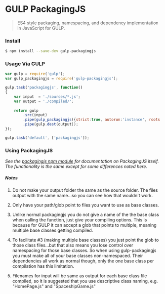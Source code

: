# GULP PackagingJS

> ES4 style packaging, namespacing, and dependency implementation in JavaScript for GULP.

### Install

```sh
$ npm install --save-dev gulp-packagingjs
```

### Usage Via GULP

```javascript
var gulp = require('gulp');
var gulp_packagingjs = require('gulp-packagingjs');

gulp.task('packagingjs', function()
{
	var input  = './sources/*.js';
	var output = './compiled/';
	
	return gulp
		.src(input)
		.pipe(gulp_packagingjs({strict:true, autorun:'instance', roots:['./sources/']}))
		.pipe(gulp.dest(output));
});

gulp.task('default', ['packagingjs']);
```

### Using PackagingJS

_See the <a href="https://www.npmjs.com/package/packagingjs">packagingjs npm module</a> for documentation on PackagingJS itself. The functionality is the same except for some differences noted here._

##### Notes

1) Do not make your output folder the same as the source folder. The files output with the same name...so you can see how that wouldn't work.

2) Only have your path/glob point to files you want to use as base classes.

3) Unlike normal packagingjs you do not give a name of the the base class when calling the function, just give your compiling options. This is because for GULP it can accept a glob that points to multiple, meaning multiple base classes getting compiled.

4) To facilitate #3 (making multiple base classes) you just point the glob to those class files...but that also means you lose control over namespacing for those base classes. So when using gulp-packagingjs you must make all of your base classes non-namespaced. Their dependencies all work as normal though, only the one base class per compilation has this limitation.

5) Filenames for input will be same as output for each base class file compiled, so it is suggested that you use descriptive class naming, e.g. "HomePage.js" and "SpaceshipGame.js"
